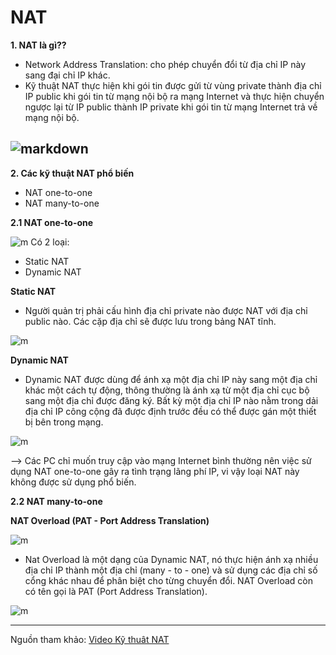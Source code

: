 # NAT 

**1. NAT là gì??** 
- Network Address Translation: cho phép chuyển đổi từ địa chỉ IP này sang đại chỉ IP khác.
- Kỹ thuật NAT thực hiện khi gói tin được gửi từ vùng private thành địa chỉ IP public khi gói tin từ mạng nội bộ ra mạng Internet và thực hiện chuyển ngược lại từ IP public thành IP private khi gói tin từ mạng Internet trả về mạng nội bộ. 

![markdown](https://techvccloud.mediacdn.vn/280518386289090560/2021/3/29/293-16169920569581676571276.png) 
---
**2. Các kỹ thuật NAT phổ biến** 
- NAT one-to-one
- NAT many-to-one 

**2.1 NAT one-to-one**

![m](https://github.com/Toeeeee/Thuc_tap_VCCorp/blob/main/Network/Images/Screenshot%20from%202022-12-15%2014-39-36.png?raw=true)
Có 2 loại: 
- Static NAT 
- Dynamic NAT

**Static NAT** 

- Người quản trị phải cấu hình địa chỉ private nào được NAT với địa chỉ public nào. Các cặp địa chỉ sẽ được lưu trong bảng NAT tĩnh. 


![m](https://github.com/Toeeeee/Thuc_tap_VCCorp/blob/main/Network/Images/Screenshot%20from%202022-12-15%2014-50-25.png?raw=true)

**Dynamic NAT** 
- Dynamic NAT được dùng để ánh xạ một địa chỉ IP này sang một địa chỉ khác một cách tự động, thông thường là ánh xạ từ một địa chỉ cục bộ sang một địa chỉ được đăng ký. Bất kỳ một địa chỉ IP nào nằm trong dải địa chỉ IP công cộng đã được định trước đều có thể được gán một thiết bị bên trong mạng.

![m](https://github.com/Toeeeee/Thuc_tap_VCCorp/blob/main/Network/Images/Screenshot%20from%202022-12-15%2015-25-15.png?raw=true)

--> Các PC chỉ muốn truy cập vào mạng Internet bình thường nên việc sử dụng NAT one-to-one gây ra tình trạng lãng phí IP, vi vậy loại NAT này không được sử dụng phổ biến.

**2.2 NAT many-to-one** 

**NAT Overload (PAT - Port Address Translation)**

![m](https://github.com/Toeeeee/Thuc_tap_VCCorp/blob/main/Network/Images/Screenshot%20from%202022-12-15%2014-42-37.png?raw=true)

- Nat Overload là một dạng của Dynamic NAT, nó thực hiện ánh xạ nhiều địa chỉ IP thành một địa chỉ (many - to - one) và sử dụng các địa chỉ số cổng khác nhau để phân biệt cho từng chuyển đổi. NAT Overload còn có tên gọi là PAT (Port Address Translation).

![m](https://github.com/Toeeeee/Thuc_tap_VCCorp/blob/main/Network/Images/Screenshot%20from%202022-12-15%2015-33-57.png?raw=true)

---
Nguồn tham khảo: [Video Kỹ thuât NAT](https://www.youtube.com/watch?v=ibM7uk9fn7c&t=245s&ab_channel=QuocSNguyenHuu)
